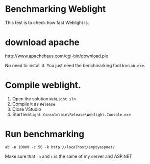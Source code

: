 Benchmarking Weblight
============================

This test is to check how fast Weblight is.


# download apache

http://www.apachehaus.com/cgi-bin/download.plx

No need to install it. You just need the benchmarking tool `bin\ab.exe`.

# Compile weblight.

1. Open the solution `WebLight.sln`
2. Compile it as `Release`
3. Close VStudio
4. Start `Weblight.Console\bin\Release\Weblight.Console.exe`

# Run benchmarking

```
ab -n 10000 -c 50 -k http://localhost/emptyaspnet/
```

Make sure that `-n` and `c` is the same of my server and ASP.NET
